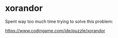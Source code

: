 # xorandor

Spent way too much time trying to solve this problem:

https://www.codingame.com/ide/puzzle/xorandor
